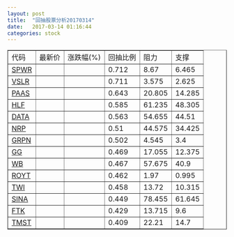 ```yaml
---
layout: post
title:  "回抽股票分析20170314"
date:   2017-03-14 01:16:44
categories: stock
---
```

<script type="text/javascript">
var stockList = []
stockList.push('gb_spwr');
stockList.push('gb_vslr');
stockList.push('gb_paas');
stockList.push('gb_hlf');
stockList.push('gb_data');
stockList.push('gb_nrp');
stockList.push('gb_grpn');
stockList.push('gb_gg');
stockList.push('gb_wb');
stockList.push('gb_royt');
stockList.push('gb_twi');
stockList.push('gb_sina');
stockList.push('gb_ftk');
stockList.push('gb_tmst');
</script>
<table border="1">
 <tr>
 <td>代码</td>
 <td>最新价</td>
 <td>涨跌幅(%)</td>
 <td>回抽比例</td>
 <td>阻力</td>
 <td>支撑</td>
</tr>
  <tr id="spwr">
  <td><a href="http://stock.finance.sina.com.cn/usstock/quotes/SPWR.html" target="_blank">SPWR</a></td><td></td><td></td><td>0.712</td><td>8.67</td><td>6.465</td></tr>
  <tr id="vslr">
  <td><a href="http://stock.finance.sina.com.cn/usstock/quotes/VSLR.html" target="_blank">VSLR</a></td><td></td><td></td><td>0.711</td><td>3.575</td><td>2.625</td></tr>
  <tr id="paas">
  <td><a href="http://stock.finance.sina.com.cn/usstock/quotes/PAAS.html" target="_blank">PAAS</a></td><td></td><td></td><td>0.643</td><td>20.805</td><td>14.285</td></tr>
  <tr id="hlf">
  <td><a href="http://stock.finance.sina.com.cn/usstock/quotes/HLF.html" target="_blank">HLF</a></td><td></td><td></td><td>0.585</td><td>61.235</td><td>48.305</td></tr>
  <tr id="data">
  <td><a href="http://stock.finance.sina.com.cn/usstock/quotes/DATA.html" target="_blank">DATA</a></td><td></td><td></td><td>0.563</td><td>54.655</td><td>44.51</td></tr>
  <tr id="nrp">
  <td><a href="http://stock.finance.sina.com.cn/usstock/quotes/NRP.html" target="_blank">NRP</a></td><td></td><td></td><td>0.51</td><td>44.575</td><td>34.425</td></tr>
  <tr id="grpn">
  <td><a href="http://stock.finance.sina.com.cn/usstock/quotes/GRPN.html" target="_blank">GRPN</a></td><td></td><td></td><td>0.502</td><td>4.545</td><td>3.4</td></tr>
  <tr id="gg">
  <td><a href="http://stock.finance.sina.com.cn/usstock/quotes/GG.html" target="_blank">GG</a></td><td></td><td></td><td>0.469</td><td>17.055</td><td>12.375</td></tr>
  <tr id="wb">
  <td><a href="http://stock.finance.sina.com.cn/usstock/quotes/WB.html" target="_blank">WB</a></td><td></td><td></td><td>0.467</td><td>57.675</td><td>40.9</td></tr>
  <tr id="royt">
  <td><a href="http://stock.finance.sina.com.cn/usstock/quotes/ROYT.html" target="_blank">ROYT</a></td><td></td><td></td><td>0.462</td><td>1.97</td><td>0.995</td></tr>
  <tr id="twi">
  <td><a href="http://stock.finance.sina.com.cn/usstock/quotes/TWI.html" target="_blank">TWI</a></td><td></td><td></td><td>0.458</td><td>13.72</td><td>10.315</td></tr>
  <tr id="sina">
  <td><a href="http://stock.finance.sina.com.cn/usstock/quotes/SINA.html" target="_blank">SINA</a></td><td></td><td></td><td>0.449</td><td>78.455</td><td>61.645</td></tr>
  <tr id="ftk">
  <td><a href="http://stock.finance.sina.com.cn/usstock/quotes/FTK.html" target="_blank">FTK</a></td><td></td><td></td><td>0.429</td><td>13.715</td><td>9.6</td></tr>
  <tr id="tmst">
  <td><a href="http://stock.finance.sina.com.cn/usstock/quotes/TMST.html" target="_blank">TMST</a></td><td></td><td></td><td>0.409</td><td>22.21</td><td>14.7</td></tr>
</table>
